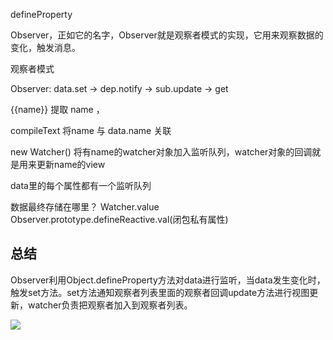 defineProperty

Observer，正如它的名字，Observer就是观察者模式的实现，它用来观察数据的变化，触发消息。


观察者模式

Observer: data.set -> dep.notify -> sub.update -> get

{{name}} 提取 name ，

compileText 将name 与 data.name 关联

new Watcher() 将有name的watcher对象加入监听队列，watcher对象的回调就是用来更新name的view

data里的每个属性都有一个监听队列

数据最终存储在哪里？
Watcher.value
Observer.prototype.defineReactive.val(闭包私有属性)

## 总结

Observer利用Object.defineProperty方法对data进行监听，当data发生变化时，触发set方法。set方法通知观察者列表里面的观察者回调update方法进行视图更新，watcher负责把观察者加入到观察者列表。

![](https://ws3.sinaimg.cn/large/006tNc79gy1fp7slv97x6j30ez06m0tx.jpg)
